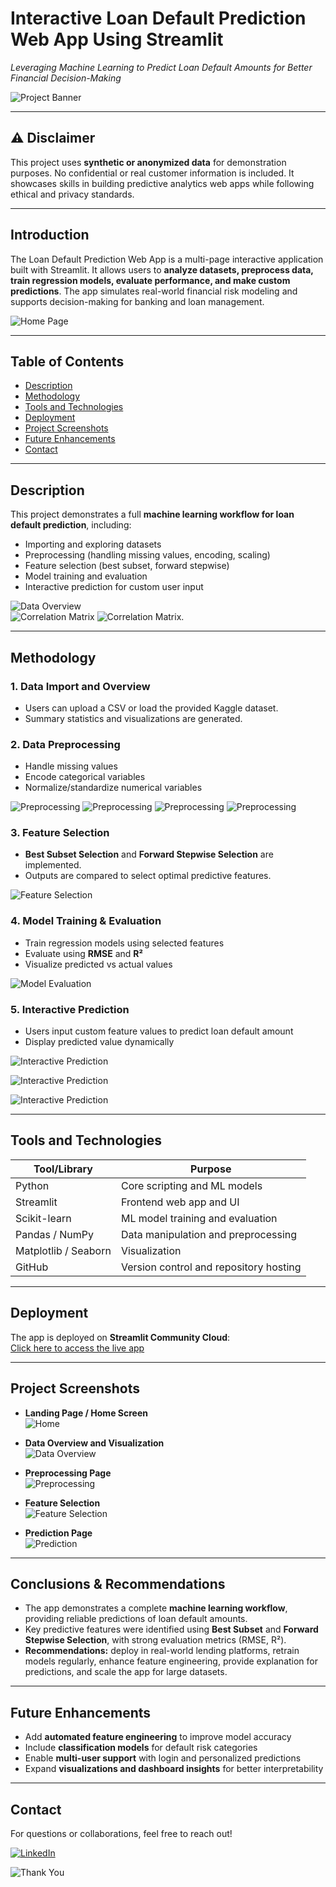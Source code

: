 # Interactive Loan Default Prediction Web App Using Streamlit
*Leveraging Machine Learning to Predict Loan Default Amounts for Better Financial Decision-Making*

![Project Banner](banner-image.png)

---

## ⚠️ Disclaimer
This project uses **synthetic or anonymized data** for demonstration purposes. No confidential or real customer information is included. It showcases skills in building predictive analytics web apps while following ethical and privacy standards.

---

## Introduction
The Loan Default Prediction Web App is a multi-page interactive application built with Streamlit. It allows users to **analyze datasets, preprocess data, train regression models, evaluate performance, and make custom predictions**. The app simulates real-world financial risk modeling and supports decision-making for banking and loan management.

![Home Page](Home.png)

---

## Table of Contents
- [Description](#description)
- [Methodology](#methodology)
- [Tools and Technologies](#tools-and-technologies)
- [Deployment](#deployment)
- [Project Screenshots](#project-screenshots)
- [Future Enhancements](#future-enhancements)
- [Contact](#contact)

---

## Description
This project demonstrates a full **machine learning workflow for loan default prediction**, including:  
- Importing and exploring datasets  
- Preprocessing (handling missing values, encoding, scaling)  
- Feature selection (best subset, forward stepwise)  
- Model training and evaluation  
- Interactive prediction for custom user input  

![Data Overview](Overview.png)  
![Correlation Matrix](Correlation.png)
![Correlation Matrix](Overview_2.png).

---

## Methodology

### 1. Data Import and Overview
- Users can upload a CSV or load the provided Kaggle dataset.  
- Summary statistics and visualizations are generated.

### 2. Data Preprocessing
- Handle missing values  
- Encode categorical variables  
- Normalize/standardize numerical variables  

![Preprocessing](Preprocessing.png)
![Preprocessing](Boxplt.png)
![Preprocessing](Categorial.png)
![Preprocessing](Duplicates.png)

### 3. Feature Selection
- **Best Subset Selection** and **Forward Stepwise Selection** are implemented.  
- Outputs are compared to select optimal predictive features.

![Feature Selection](Featuremethod.png)

### 4. Model Training & Evaluation
- Train regression models using selected features  
- Evaluate using **RMSE** and **R²**  
- Visualize predicted vs actual values

![Model Evaluation](best.png)

### 5. Interactive Prediction
- Users input custom feature values to predict loan default amount  
- Display predicted value dynamically

![Interactive Prediction](user1.png)

![Interactive Prediction](User4.png)

![Interactive Prediction](user3.png)

---

## Tools and Technologies
| Tool/Library | Purpose |
|--------------|---------|
| Python | Core scripting and ML models |
| Streamlit | Frontend web app and UI |
| Scikit-learn | ML model training and evaluation |
| Pandas / NumPy | Data manipulation and preprocessing |
| Matplotlib / Seaborn | Visualization |
| GitHub | Version control and repository hosting |

---

## Deployment
The app is deployed on **Streamlit Community Cloud**:  
[Click here to access the live app](https://loan-appp.streamlit.app/)  

---

## Project Screenshots
- **Landing Page / Home Screen**  
![Home](Home.png)  

- **Data Overview and Visualization**  
![Data Overview](Overview_2.png)  

- **Preprocessing Page**  
![Preprocessing](Preprocessing.png)  

- **Feature Selection**  
![Feature Selection](Featureselection.png)  

- **Prediction Page**  
![Prediction](user3.png)  

---

## Conclusions & Recommendations
- The app demonstrates a complete **machine learning workflow**, providing reliable predictions of loan default amounts.  
- Key predictive features were identified using **Best Subset** and **Forward Stepwise Selection**, with strong evaluation metrics (RMSE, R²).  
- **Recommendations:** deploy in real-world lending platforms, retrain models regularly, enhance feature engineering, provide explanation for predictions, and scale the app for large datasets.  

---

## Future Enhancements
- Add **automated feature engineering** to improve model accuracy  
- Include **classification models** for default risk categories  
- Enable **multi-user support** with login and personalized predictions  
- Expand **visualizations and dashboard insights** for better interpretability  

---

## Contact
For questions or collaborations, feel free to reach out!  

[![LinkedIn](https://img.shields.io/static/v1?message=LinkedIn&logo=linkedin&label=&color=0077B5&logoColor=white&labelColor=&style=for-the-badge)](https://https://www.linkedin.com/in/francis-afful-gyan-2b27a5153/)  


![Thank You](Thankyou1.jpg)

